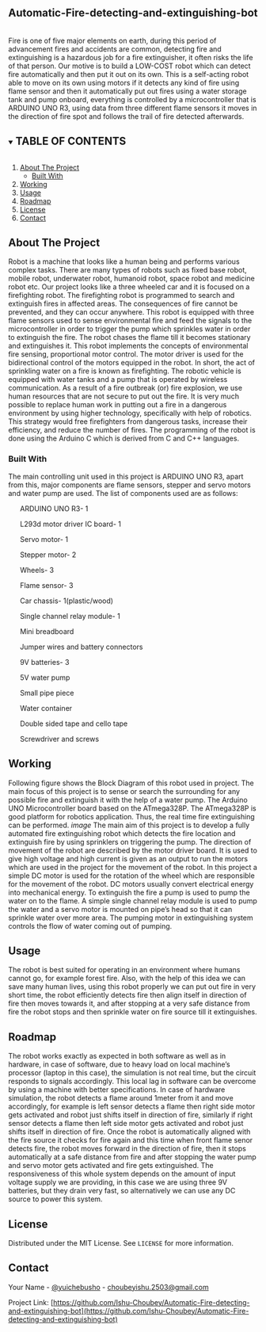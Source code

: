 <!-- PROJECT SHIELDS -->
<!--
*** I'm using markdown "reference style" links for readability.
*** Reference links are enclosed in brackets [ ] instead of parentheses ( ).
*** See the bottom of this document for the declaration of the reference variables
*** for contributors-url, forks-url, etc. This is an optional, concise syntax you may use.
*** https://www.markdownguide.org/basic-syntax/#reference-style-links
-->

 <h2 align="center">Automatic-Fire-detecting-and-extinguishing-bot</h2>
 <br/>
Fire is one of five major elements on earth, during this period of advancement fires and accidents are common, detecting fire and extinguishing is a hazardous job for a fire extinguisher, it often risks the life of that person. Our motive is to build a LOW-COST robot which can detect fire automatically and then put it out on its own. This is a self-acting robot able to move on its own using motors if it detects any kind of fire using flame sensor and then it automatically put out fires using a water storage tank and pump onboard, everything is controlled by a microcontroller that is ARDUINO UNO R3, using data from three different flame sensors it moves in the direction of fire spot and follows the trail of fire detected afterwards.
<br/>

<!-- TABLE OF CONTENTS -->
<details open="open">
  <summary><h2 style="display: inline-block">TABLE OF CONTENTS</h2></summary>
  <ol>
    <li>
      <a href="#about-the-project">About The Project</a>
      <ul>
        <li><a href="#built-with">Built With</a></li>
      </ul>
    </li>
    <li><a href="#working">Working</a></li>
    <li><a href="#usage">Usage</a></li>
    <li><a href="#roadmap">Roadmap</a></li>
    <li><a href="#license">License</a></li>
    <li><a href="#contact">Contact</a></li>
  </ol>
</details>

<!-- ABOUT THE PROJECT -->
## About The Project

Robot is a machine that looks like a human being and performs various complex tasks. There are many types of robots such as fixed base robot, mobile robot, underwater robot, humanoid robot, space robot and medicine robot etc. Our project looks like a three wheeled car and it is focused on a firefighting robot. The firefighting robot is programmed to search and extinguish fires in affected areas. The consequences of fire cannot be prevented, and they can occur anywhere. This robot is equipped with three flame sensors used to sense environmental fire and feed the signals to the microcontroller in order to trigger the pump which sprinkles water in order to extinguish the fire. The robot chases the flame till it becomes stationary and extinguishes it. This robot implements the concepts of environmental fire sensing, proportional motor control. The motor driver is used for the bidirectional control of the motors equipped in the robot. In short, the act of sprinkling water on a fire is known as firefighting. The robotic vehicle is equipped with water tanks and a pump that is operated by wireless communication.
As a result of a fire outbreak (or) fire explosion, we use human resources that are not secure to put out the fire. It is very much possible to replace human work in putting out a fire in a dangerous environment by using higher technology, specifically with help of robotics. This strategy would free firefighters from dangerous tasks, increase their efficiency, and reduce the number of fires. The programming of the robot is done using the Arduino C which is derived from C and C++ languages.


### Built With

The main controlling unit used in this project is ARDUINO UNO R3, apart from this, major components are flame sensors, stepper and servo motors and water pump are used. The list of components used are as follows:
<ul>ARDUINO UNO R3- 1 </ul>
<ul>L293d motor driver IC board- 1</ul>
<ul>Servo motor- 1</ul>
<ul>Stepper motor- 2</ul>
<ul>Wheels- 3</ul>
<ul>Flame sensor- 3</ul>
<ul>Car chassis- 1(plastic/wood)</ul>
<ul>Single channel relay module- 1</ul>
<ul>Mini breadboard</ul>
<ul>Jumper wires and battery connectors</ul>
<ul>9V batteries- 3</ul>
<ul>5V water pump</ul>
<ul>Small pipe piece</ul>
<ul>Water container</ul>
<ul>Double sided tape and cello tape</ul>
<ul>Screwdriver and screws</ul>

<!-- WORKING -->
## Working
Following figure shows the Block Diagram of this robot used in project. The main focus of this project is to sense or search the surrounding for any possible fire and extinguish it with the help of a water pump. The Arduino UNO Microcontroller board based on the ATmega328P. The ATmega328P is good platform for robotics application. Thus, the real time fire extinguishing can be performed.
*image*
The main aim of this project is to develop a fully automated fire extinguishing robot which detects the fire location and extinguish fire by using sprinklers on triggering the pump. The direction of movement of the robot are described by the motor driver board. It is used to give high voltage and high current is given as an output to run the motors which are used in the project for the movement of the robot. In this project a simple DC motor is used for the rotation of the wheel which are responsible for the movement of the robot. DC motors usually convert electrical energy into mechanical energy. To extinguish the fire a pump is used to pump the water on to the flame. A simple single channel relay module is used to pump the water and a servo motor is mounted on pipe’s head so that it can sprinkle water over more area. The pumping motor in extinguishing system controls the flow of water coming out of pumping.

<!-- USAGE EXAMPLES -->
## Usage

The robot is best suited for operating in an environment where humans cannot go, for example forest fire. Also, with the help of this idea we can save many human lives, using this robot properly we can put out fire in very short time, the robot efficiently detects fire then align itself in direction of fire then moves towards it, and after stopping at a very safe distance from fire the robot stops and then sprinkle water on fire source till it extinguishes.

<!-- ROADMAP -->
## Roadmap

The robot works exactly as expected in both software as well as in hardware, in case of software, due to heavy load on local machine’s processor (laptop in this case), the simulation is not real time, but the circuit responds to signals accordingly.
This local lag in software can be overcome by using a machine with better specifications.
In case of hardware simulation, the robot detects a flame around 1meter from it and move accordingly, for example is left sensor detects a flame then right side motor gets activated and robot just shifts itself in direction of fire, similarly if right sensor detects a flame then left side motor gets activated and robot just shifts itself in direction of fire. Once the robot is automatically aligned with the fire source it checks for fire again and this time when front flame senor detects fire, the robot moves forward in the direction of fire, then it stops automatically at a safe distance from fire and after stopping the water pump and servo motor gets activated and fire gets extinguished.
The responsiveness of this whole system depends on the amount of input voltage supply we are providing, in this case we are using three 9V batteries, but they drain very fast, so alternatively we can use any DC source to power this system.


<!-- LICENSE -->
## License

Distributed under the MIT License. See `LICENSE` for more information.

<!-- CONTACT -->
## Contact

Your Name - [@yuichebusho]([https://twitter.com/Kaustub22315199](https://twitter.com/yuichebusho)) - choubeyishu.2503@gmail.com

Project Link: [https://github.com/Ishu-Choubey/Automatic-Fire-detecting-and-extinguishing-bot](https://github.com/Ishu-Choubey/Automatic-Fire-detecting-and-extinguishing-bot)


